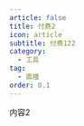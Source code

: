 ```yaml
---
article: false
title: 付费2
icon: article
subtitle: 付费122
category:
  - 工具
tag:
  - 直播
order: 0.1
---
```


内容2
